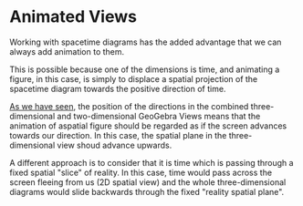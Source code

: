 # Animated Views

Working with spacetime diagrams has the added advantage that we can always add animation to them.

This is possible because one of the dimensions is time, and animating a figure, in this case, 
is simply to displace a spatial projection of the spacetime diagram towards the positive direction of time.

[As we have seen](../Interese/ThreeDimensions.md), the position of the directions in the combined three-dimensional and two-dimensional GeoGebra Views
means that the animation of aspatial figure should be regarded as if the screen advances towards our direction. 
In this case, the spatial plane in the three-dimensional view shoud advance upwards.

A different approach is to consider that it is time which is passing through a fixed spatial "slice" of reality.
In this case, time would pass across the screen fleeing from us (2D spatial view) and the whole three-dimensional diagrams would slide backwards through the fixed "reality spatial plane".

